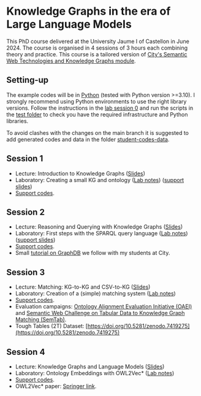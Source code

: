 # Knowledge Graphs in the era of Large Language Models

This PhD course delivered at the University Jaume I of Castellon in June 2024. The course is organised in 4 sessions of 3 hours each combining theory and practice.
This course is a tailored version of [City's Semantic Web Technologies and Knowledge Graphs module](https://github.com/turing-knowledge-graphs/teaching/tree/main/city).

## Setting-up 

The example codes will be in [Python](https://www.python.org/downloads/) (tested with Python version >=3.10). I strongly recommend using Python environments to use the right library versions.
Follow the instructions in the [lab session 0](https://github.com/city-knowledge-graphs/phd-course/blob/main/labs/phd-course-kgs-uji-lab-session-0.pdf) and run the scripts in the [test folder](https://github.com/city-knowledge-graphs/phd-course/tree/main/python/test) to check you have the required infrastructure and Python libraries.

To avoid clashes with the changes on the main branch it is suggested to add generated codes and data in the folder [student-codes-data](https://github.com/city-knowledge-graphs/phd-course/tree/main/python/student-codes-data).

## Session 1
- Lecture: Introduction to Knowledge Graphs ([Slides](https://github.com/city-knowledge-graphs/phd-course/blob/main/lectures/phd-course-kgs-uji-session-1-intro.pdf))
- Laboratory: Creating a small KG and ontology ([Lab notes](https://github.com/city-knowledge-graphs/phd-course/blob/main/labs/phd-course-kgs-uji-lab-session-1-kgs-onto.pdf)) ([support slides](https://github.com/city-knowledge-graphs/phd-course/blob/main/labs/phd-course-kgs-uji-lab-session-1-2-support-slides.pdf))
- [Support codes](https://github.com/city-knowledge-graphs/phd-course/tree/main/python/lab-session1).

## Session 2
- Lecture: Reasoning and Querying with Knowledge Graphs ([Slides](https://github.com/city-knowledge-graphs/phd-course/blob/main/lectures/phd-course-kgs-uji-session-2-querying-reasoning.pdf))
- Laboratory: First steps with the SPARQL query language ([Lab notes](https://github.com/city-knowledge-graphs/phd-course/blob/main/labs/phd-course-kgs-uji-lab-session-2-reasoning-sparql.pdf)) ([support slides](https://github.com/city-knowledge-graphs/phd-course/blob/main/labs/phd-course-kgs-uji-lab-session-1-2-support-slides.pdf))
- [Support codes](https://github.com/city-knowledge-graphs/phd-course/tree/main/python/lab-session2).
- Small [tutorial on GraphDB](https://github.com/turing-knowledge-graphs/teaching/blob/main/city/2023-2024/IN3067-INM713_Lab_Session7_SPARQL1.1_GraphDB_2024_with_solutions.pdf) we follow with my students at City.

## Session 3
- Lecture: Matching: KG-to-KG and CSV-to-KG ([Slides](https://github.com/city-knowledge-graphs/phd-course/blob/main/lectures/phd-course-kgs-uji-session-3-matching.pdf))
- Laboratory: Creation of a (simple) matching system ([Lab notes](https://github.com/city-knowledge-graphs/phd-course/blob/main/labs/phd-course-kgs-uji-lab-session-3-matching.pdf))
- [Support codes](https://github.com/city-knowledge-graphs/phd-course/tree/main/python/lab-session3).
- Evaluation campaigns: [Ontology Alignment Evaluation Initiative (OAEI)](oaei.ontologymatching.org/) and [Semantic Web Challenge on Tabular Data to Knowledge Graph Matching (SemTab)](https://www.cs.ox.ac.uk/isg/challenges/sem-tab/).
- Tough Tables (2T) Dataset: [https://doi.org/10.5281/zenodo.7419275](https://doi.org/10.5281/zenodo.7419275)
  
## Session 4
- Lecture: Knowledge Graphs and Language Models ([Slides](https://github.com/city-knowledge-graphs/phd-course/blob/main/lectures/phd-course-kgs-uji-session-4-kgs-llm.pdf))
- Laboratory: Ontology Embeddings with OWL2Vec* ([Lab notes](https://github.com/city-knowledge-graphs/phd-course/blob/main/labs/phd-course-kgs-uji-lab-session-4-owl2vec.pdf))
- [Support codes](https://github.com/city-knowledge-graphs/phd-course/tree/main/python/lab-session4).
- OWL2Vec* paper: [Springer link](https://doi.org/10.1007/s10994-021-05997-6).
  
